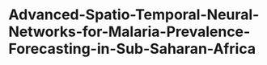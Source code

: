 # Advanced-Spatio-Temporal-Neural-Networks-for-Malaria-Prevalence-Forecasting-in-Sub-Saharan-Africa
